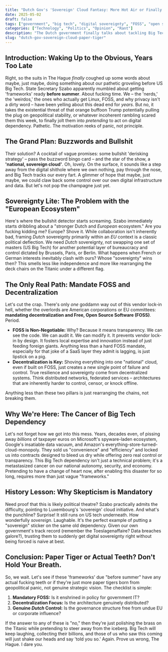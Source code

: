 ```yaml
--- 
title: "Dutch Gov's 'Sovereign' Cloud Fantasy: More Hot Air or Finally Growing a Spine?" 
date: 2025-05-02
draft: false
tags: ["government", "big tech", "digital sovereignty", "FOSS", "open source", "cloud", "SaaS", "vendor lock-in", "politics", "skepticism", "Netherlands", "Trump", "EU"]
categories: ["Technology", "Politics", "Opinion", "Rant"]
description: "The Dutch government finally talks about tackling Big Tech dependency with a 'sovereign' cloud. About time, but is it just hot air, or will they finally mandate FOSS and real national control? A skeptical look."
slug: "dutch-gov-sovereign-cloud-paper-tiger"
---
```


## Introduction: Waking Up to the Obvious, Years Too Late

Right, so the suits in The Hague *finally* coughed up some words about maybe, just maybe, doing something about our pathetic groveling before US Big Tech. State Secretary Szabo apparently mumbled about getting 'frameworks' ready **before summer**. About fucking time. We – the 'nerds,' the 'weirdos,' the ones who actually get Linux, FOSS, and why privacy isn't a dirty word – have been yelling about this dead end for *years*. But no, it takes the existential threat of that orange buffoon Trump potentially pulling the plug on geopolitical stability, or whatever incoherent rambling scared them this week, to finally jolt them into *pretending* to act on digital dependency. Pathetic. The motivation reeks of panic, not principle.

## The Grand Plan: Buzzwords and Bullshit

Their solution? A cocktail of vague promises: some bullshit 'derisking strategy' – pass the buzzword bingo card – and the star of the show, a **'national, sovereign cloud'**. Oh, lovely. On the surface, it sounds like a step away from the digital shithole where we own nothing, pay through the nose, and Big Tech tracks our every fart. A glimmer of hope that maybe, just maybe, we could claw back some control over our own digital infrastructure and data. But let's not pop the champagne just yet.

## Sovereignty Lite: The Problem with the "European Ecosystem"

Here's where the bullshit detector starts screaming. Szabo immediately starts dribbling about a "stronger Dutch and *European* ecosystem." Are you fucking kidding me? Europe? Shove it. While collaboration isn't inherently bad, framing *Dutch* sovereignty primarily within an *EU* context is a classic political deflection. We need *Dutch* sovereignty, not swapping one set of masters (US Big Tech) for another potential layer of bureaucracy and control dictated by Brussels, Paris, or Berlin. What happens when French or German interests inevitably clash with ours? Whose "sovereignty" wins then? This smells less like independence and more like rearranging the deck chairs on the Titanic under a different flag.

## The Only Real Path: Mandate FOSS and Decentralization

Let's cut the crap. There's only *one* goddamn way out of this vendor lock-in hell, whether the overlords are American corporations or EU committees: **mandating decentralization and Free, Open Source Software (FOSS)**. Period.

*   **FOSS is Non-Negotiable:** Why? Because it means transparency. We can see the code. We can audit it. We can modify it. It prevents vendor lock-in by design. It fosters local expertise and innovation instead of just feeding foreign giants. Anything less than a hard FOSS mandate, especially for that joke of a SaaS layer they admit is lagging, is just lipstick on a pig.
*   **Decentralization is Key:** Shoving everything into one "national" cloud, even if built on FOSS, just creates a new single point of failure and control. True resilience and sovereignty come from decentralized systems. Think distributed networks, federated services – architectures that are inherently harder to control, censor, or knock offline.

Anything less than these two pillars is just rearranging the chains, not breaking them.

## Why We're Here: The Cancer of Big Tech Dependency

Let's not forget how we got into this mess. Years, decades even, of pissing away *billions* of taxpayer euros on Microsoft's spyware-laden ecosystem, Google's insatiable data vacuum, and Amazon's everything-store-turned-cloud-monopoly. They sold us "convenience" and "efficiency" and locked us into contracts designed to bleed us dry while offering zero real control or transparency. This Big Tech dependency isn't just a technical problem; it's a metastasized cancer on our national autonomy, security, and economy. Pretending to have a change of heart now, after enabling this disaster for so long, requires more than just vague "frameworks."

## History Lesson: Why Skepticism is Mandatory

Need proof that this is likely political theatre? Szabo practically admits the difficulty, pointing to Luxembourg's 'sovereign' cloud initiative. And what's the punchline? Surprise! It still runs on US tech underneath. How wonderfully *sovereign*. Laughable. It's the perfect example of putting a "sovereign" sticker on the same old dependency. Given our own government's track record (remember the Toeslagenaffaire? Data breaches galore?), trusting them to suddenly get digital sovereignty right without being forced is naive at best.

## Conclusion: Paper Tiger or Actual Teeth? Don't Hold Your Breath.

So, we wait. Let's see if these 'frameworks' due "before summer" have any actual fucking teeth or if they're just more paper tigers born from geopolitical panic, not genuine strategic vision. The checklist is simple:

1.  **Mandatory FOSS:** Is it enshrined in policy for government IT?
2.  **Decentralization Focus:** Is the architecture genuinely distributed?
3.  **Genuine *Dutch* Control:** Is the governance structure free from undue EU or corporate influence?

If the answer to any of these is "no," then they're just polishing the brass on the Titanic while pretending to steer away from the iceberg. Big Tech will keep laughing, collecting their billions, and those of us who saw this coming will just shake our heads and say 'told you so.' Again. Prove us wrong, The Hague. I dare you.
